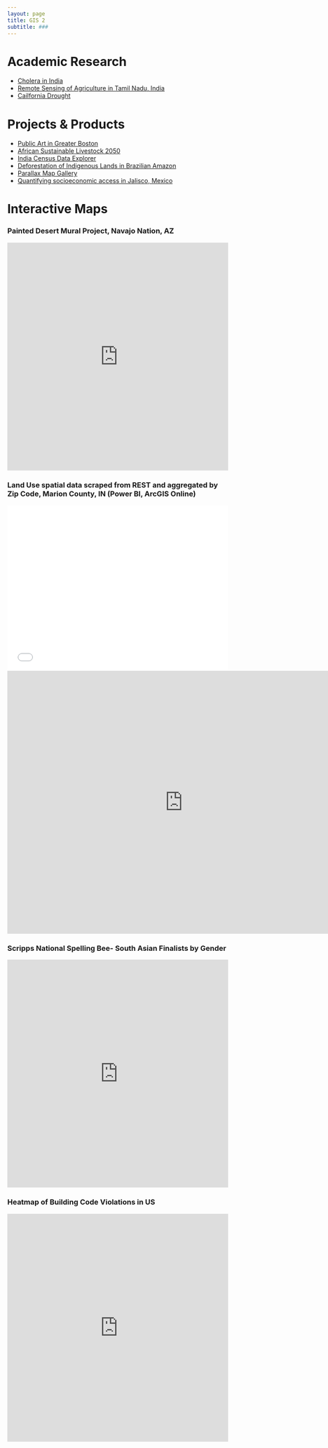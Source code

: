 ```yaml
---
layout: page
title: GIS 2
subtitle: ###
---
```


# Academic Research
- [Cholera in India](https://aish-venkat.github.io/gis/cholera/) 
- [Remote Sensing of Agriculture in Tamil Nadu, India](https://aish-venkat.github.io/gis/tn_ag/)
- [Cailfornia Drought](https://aish-venkat.github.io/gis/ca_drought/)

# Projects & Products
- [Public Art in Greater Boston](https://aish-venkat.github.io/gis/bos_art/) 
- [African Sustainable Livestock 2050](https://aish-venkat.github.io/gis/asl2050/)
- [India Census Data Explorer](http://apps.aishwarya-venkat.com/shiny/IndiaCensusDataExplorer/)
- [Deforestation of Indigenous Lands in Brazilian Amazon](https://aish-venkat.github.io/gis/amazon/)
- [Parallax Map Gallery](https://aish-venkat.github.io/gis/parallax/)
- [Quantifying socioeconomic access in Jalisco, Mexico](https://aish-venkat.github.io/gis/jalisco/)

# Interactive Maps

### Painted Desert Mural Project, Navajo Nation, AZ

<iframe width="100%" height="520" frameborder="0" src="https://avenkat.carto.com/viz/bd8a3375-8bc1-4e34-923d-85551b109546/embed_map" allowfullscreen webkitallowfullscreen mozallowfullscreen oallowfullscreen msallowfullscreen></iframe>

### Land Use spatial data scraped from REST and aggregated by Zip Code, Marion County, IN (Power BI, ArcGIS Online)

<style>.embed-container {position: relative; padding-bottom: 75%; height: 0; max-width: 100%;} .embed-container iframe, .embed-container object, .embed-container iframe{position: absolute; top: 0; left: 0; width: 100%; height: 100%;} small{position: absolute; z-index: 40; bottom: 0; margin-bottom: -15px;}</style><div class="embed-container"><iframe width="800" height="600" frameborder="0" scrolling="no" marginheight="0" marginwidth="0" title="Marion County Zoning" src="//www.arcgis.com/apps/Embed/index.html?webmap=bbd86aca56554017a8015078db0ad4da&amp;extent=-86.3811,39.6236,-85.6965,39.936&zoom=true&previewImage=false&scale=true&details=true&disable_scroll=true&theme=light"></iframe></div>

<iframe width="800" height="600" src="https://app.powerbi.com/view?r=eyJrIjoiZTc3NDk3ZWUtMDM0Ni00ZmJmLWI2ZDItZjAyMGZmZTk0YWFmIiwidCI6ImZiYmY2YzYwLTAzNDQtNGMyOS05NDU5LTcyNTY4NTczOWIxOSIsImMiOjN9" frameborder="0" allowFullScreen="true"></iframe>

### Scripps National Spelling Bee- South Asian Finalists by Gender

<iframe width="100%" height="520" frameborder="0" src="https://avenkat.carto.com/viz/56fc0012-24c5-11e6-8819-0ea31932ec1d/embed_map" allowfullscreen webkitallowfullscreen mozallowfullscreen oallowfullscreen msallowfullscreen></iframe>

### Heatmap of Building Code Violations in US

<iframe width="100%" height="520" frameborder="0" src="https://avenkat.carto.com/viz/f54ac236-2cad-11e6-ae79-0ef7f98ade21/embed_map" allowfullscreen webkitallowfullscreen mozallowfullscreen oallowfullscreen msallowfullscreen></iframe>


